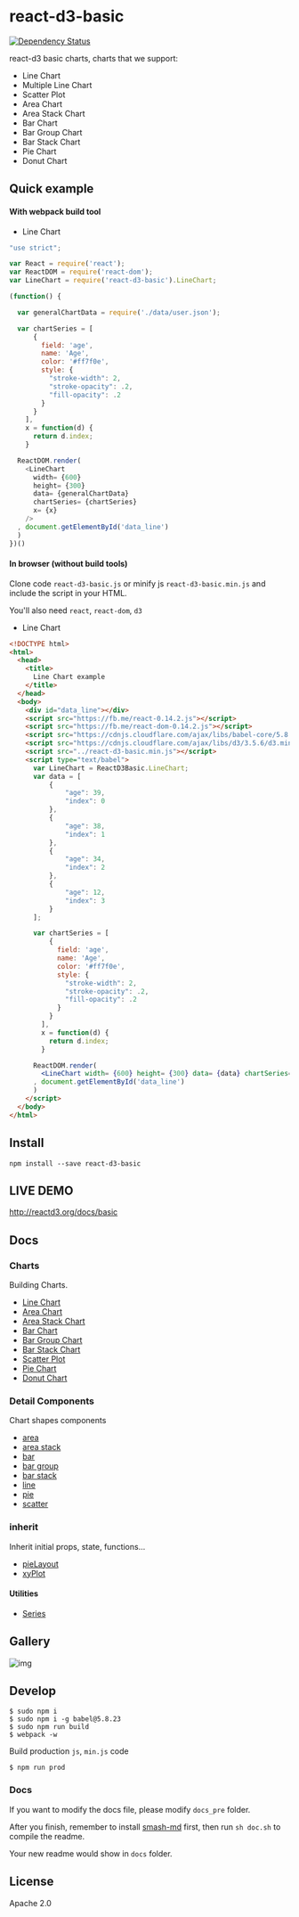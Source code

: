 # react-d3-basic

[![Dependency Status](https://gemnasium.com/react-d3/react-d3-basic.svg)](https://gemnasium.com/react-d3/react-d3-basic)

react-d3 basic charts, charts that we support:

- Line Chart
- Multiple Line Chart
- Scatter Plot
- Area Chart
- Area Stack Chart
- Bar Chart
- Bar Group Chart
- Bar Stack Chart
- Pie Chart
- Donut Chart

## Quick example

#### With webpack build tool

- Line Chart

```js
"use strict";

var React = require('react');
var ReactDOM = require('react-dom');
var LineChart = require('react-d3-basic').LineChart;

(function() {

  var generalChartData = require('./data/user.json');

  var chartSeries = [
      {
        field: 'age',
        name: 'Age',
        color: '#ff7f0e',
        style: {
          "stroke-width": 2,
          "stroke-opacity": .2,
          "fill-opacity": .2
        }
      }
    ],
    x = function(d) {
      return d.index;
    }

  ReactDOM.render(
    <LineChart
      width= {600}
      height= {300}
      data= {generalChartData}
      chartSeries= {chartSeries}
      x= {x}
    />
  , document.getElementById('data_line')
  )
})()

```

#### In browser (without build tools)

Clone code `react-d3-basic.js` or minify js `react-d3-basic.min.js` and include the script in your HTML.

You'll also need `react`, `react-dom`, `d3`

- Line Chart

```html
<!DOCTYPE html>
<html>
  <head>
    <title>
      Line Chart example
    </title>
  </head>
  <body>
    <div id="data_line"></div>
    <script src="https://fb.me/react-0.14.2.js"></script>
    <script src="https://fb.me/react-dom-0.14.2.js"></script>
    <script src="https://cdnjs.cloudflare.com/ajax/libs/babel-core/5.8.23/browser.min.js"></script>
    <script src="https://cdnjs.cloudflare.com/ajax/libs/d3/3.5.6/d3.min.js"></script>
    <script src="../react-d3-basic.min.js"></script>
    <script type="text/babel">
      var LineChart = ReactD3Basic.LineChart;
      var data = [
          {
              "age": 39,
              "index": 0
          },
          {
              "age": 38,
              "index": 1
          },
          {
              "age": 34,
              "index": 2
          },
          {
              "age": 12,
              "index": 3
          }
      ];

      var chartSeries = [
          {
            field: 'age',
            name: 'Age',
            color: '#ff7f0e',
            style: {
              "stroke-width": 2,
              "stroke-opacity": .2,
              "fill-opacity": .2
            }
          }
        ],
        x = function(d) {
          return d.index;
        }

      ReactDOM.render(
        <LineChart width= {600} height= {300} data= {data} chartSeries= {chartSeries} x= {x} />
      , document.getElementById('data_line')
      )
    </script>
  </body>
</html>
```

## Install

```
npm install --save react-d3-basic
```

## LIVE DEMO

http://reactd3.org/docs/basic

## Docs


### Charts

Building Charts.

- [Line Chart](./docs/charts/line_chart.md)
- [Area Chart](./docs/charts/area_chart.md)
- [Area Stack Chart](./docs/charts/area_stack_chart.md)
- [Bar Chart](./docs/charts/bar_chart.md)
- [Bar Group Chart](./docs/charts/bar_group_chart.md)
- [Bar Stack Chart](./docs/charts/bar_stack_chart.md)
- [Scatter Plot](./docs/charts/scatter_chart.md)
- [Pie Chart](./docs/charts/pie_chart.md)
- [Donut Chart](./docs/charts/donut_chart.md)


### Detail Components

Chart shapes components

- [area](./docs/components/area.md)
- [area stack](./docs/components/area_stack.md)
- [bar](./docs/components/bar.md)
- [bar group](./docs/components/bar_group.md)
- [bar stack](./docs/components/bar_stack.md)
- [line](./docs/components/line.md)
- [pie](./docs/components/pie.md)
- [scatter](./docs/components/scatter.md)

### inherit

Inherit initial props, state, functions...

- [pieLayout](./docs/inherit/pie.md)
- [xyPlot](./docs/inherit/xyplot.md)

#### Utilities

- [Series](./docs/utils/series.md)

## Gallery

![img](http://www.reactd3.org/img/basic/cover.png)

## Develop

```
$ sudo npm i
$ sudo npm i -g babel@5.8.23
$ sudo npm run build
$ webpack -w
```

Build production `js`, `min.js` code

```
$ npm run prod
```

### Docs

If you want to modify the docs file, please modify `docs_pre` folder.

After you finish, remember to install [smash-md](https://github.com/Canner/smash-md) first, then run `sh doc.sh` to compile the readme.

Your new readme would show in `docs` folder.

## License

Apache 2.0
